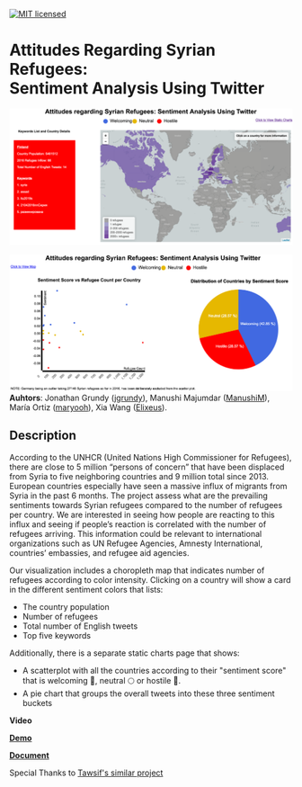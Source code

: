 [![MIT licensed](https://img.shields.io/badge/license-MIT-blue.svg)](https://github.com/Elixeus/infoviz_refugee_project/blob/master/LICENSE.md)
# Attitudes Regarding Syrian Refugees: <br/> Sentiment Analysis Using Twitter
![alt text](https://raw.githubusercontent.com/Elixeus/infoviz_refugee_project/master/main_view.png 'The Main View')

![alt text](https://raw.githubusercontent.com/Elixeus/infoviz_refugee_project/master/scatter_and_py.png 'The Plots')
**Auhtors**: Jonathan Grundy ([jgrundy](https://github.com/jgrundy)), Manushi Majumdar ([ManushiM](https://github.com/ManushiM)), María Ortiz ([maryooh](https://github.com/maryooh)),  Xia Wang ([Elixeus](https://github.com/Elixeus)).
## Description
According to the UNHCR (United Nations High Commissioner for Refugees), there are close to 5 million “persons of concern” that have been displaced from Syria to five neighboring countries and 9 million total since 2013. European countries especially have seen a massive influx of migrants from Syria in the past 6 months. The project assess what are the prevailing sentiments towards Syrian refugees compared to the number of refugees per country. We are interested in seeing how people are reacting to this influx and seeing if people’s reaction is correlated with the number of refugees arriving. This information could be relevant to international organizations such as UN Refugee Agencies, Amnesty International,  countries’ embassies, and refugee aid agencies.

Our visualization includes a choropleth map that indicates number of refugees according to color intensity. Clicking on a country will show a card in the different sentiment colors that lists:

* The country population
* Number of refugees
* Total number of English tweets
* Top five keywords

Additionally, there is a separate static charts page that shows:
* A scatterplot with all the countries according to their "sentiment score" that is welcoming :large_blue_circle:, neutral :full_moon: or hostile :red_circle:.
* A pie chart that groups the overall tweets into these three sentiment buckets

**Video**

[**Demo**](http://jgrundy.github.io/infoviz_refugee_project/index.html)

[**Document**](https://docs.google.com/document/d/16RJf_7ufx5GSzzVpJWKNzBSVHa1z0XspTaDNSsN0Iys/edit#)

Special Thanks to [Tawsif's similar project](https://github.com/tawsifkhan/Syrian-Refugee-Twitter-Data-Analysis)
<!--# Motivation-->
<!--The Syrian Civil War has rained death upon Syria since its outbreak in March 2011, and forced tens of thousands of innocent citizens to fled their homeland and seek refugee in countries where they feel aliens. According to the [Syria Regional Refugee Response](http://data.unhcr.org/syrianrefugees/regional.php), in 2016 alone 31742 refugees left Syria. As the purpose of this project,-->
<!--# Data collection and preparation-->
<!--The data mining part is heavily inspired by [Tawsif's similar project](https://github.com/tawsifkhan/Syrian-Refugee-Twitter-Data-Analysis).-->
<!--# Visualization-->
<!--# TODO list-->
<!--- [x] Update the sentimental scores (histos for positive, negative and neutral scores) (Xia)-->
<!--- [x] Stitch everything together (Manushi)-->
<!--- [x] Update map color scheme; create legend (Jon)-->
